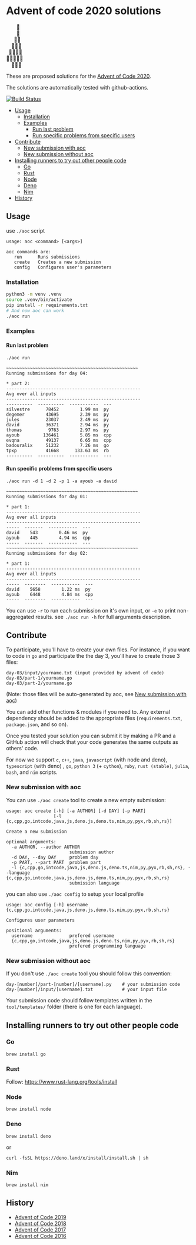 # Advent of code 2020 solutions <!-- omit in toc --> <!-- do not remove comment + use Markdown All in One in VSCode -->

⁣    🌟\
    🎄\
   🎄🎄\
  🎄🎄🎄\
 🎄🎄🎄🎄\
🎄🎄🎄🎄🎄\
  🎁🎁🎁

These are proposed solutions for the [Advent of Code 2020](http://adventofcode.com/2020).

The solutions are automatically tested with github-actions.

[![Build Status](https://github.com/david-ds/adventofcode-2020/workflows/CI/badge.svg)](https://github.com/david-ds/adventofcode-2020/actions?query=branch%3Amaster)

- [Usage](#usage)
  - [Installation](#installation)
  - [Examples](#examples)
    - [Run last problem](#run-last-problem)
    - [Run specific problems from specific users](#run-specific-problems-from-specific-users)
- [Contribute](#contribute)
  - [New submission with aoc](#new-submission-with-aoc)
  - [New submission without aoc](#new-submission-without-aoc)
- [Installing runners to try out other people code](#installing-runners-to-try-out-other-people-code)
  - [Go](#go)
  - [Rust](#rust)
  - [Node](#node)
  - [Deno](#deno)
  - [Nim](#nim)
- [History](#history)

## Usage

use `./aoc` script

```
usage: aoc <command> [<args>]

aoc commands are:
   run      Runs submissions
   create   Creates a new submission
   config   Configures user's parameters
```

### Installation

```bash
python3 -m venv .venv
source .venv/bin/activate
pip install -r requirements.txt
# And now aoc can work
./aoc run
```

### Examples

#### Run last problem

```
./aoc run
```

```
~~~~~~~~~~~~~~~~~~~~~~~~~~~~~~~~~~~~~~~~~~~~~~~~~~
Running submissions for day 04:

* part 2:
---------------------------------------------------
Avg over all inputs
---------------------------------------------------
----------  ----------  -----------  ---
silvestre      78452        1.99 ms  py
degemer        43695        2.39 ms  py
jules          23037        2.49 ms  py
david          36371        2.94 ms  py
thomas          9763        2.97 ms  py
ayoub         136461        5.85 ms  cpp
evqna          49137        6.65 ms  cpp
badouralix     51232        7.26 ms  go
tpxp           41668      133.63 ms  rb
----------  ----------  -----------  ---
```

#### Run specific problems from specific users

```
./aoc run -d 1 -d 2 -p 1 -a ayoub -a david
```

```
~~~~~~~~~~~~~~~~~~~~~~~~~~~~~~~~~~~~~~~~~~~~~~~~~~
Running submissions for day 01:

* part 1:
---------------------------------------------------
Avg over all inputs
---------------------------------------------------
-----  -------  -----------  ---
david    543        0.46 ms  py
ayoub    445        4.94 ms  cpp
-----  -------  -----------  ---
~~~~~~~~~~~~~~~~~~~~~~~~~~~~~~~~~~~~~~~~~~~~~~~~~~
Running submissions for day 02:

* part 1:
---------------------------------------------------
Avg over all inputs
---------------------------------------------------
-----  --------  -----------  ---
david    5658        1.22 ms  py
ayoub    6448        4.84 ms  cpp
-----  --------  -----------  ---
```

You can use `-r` to run each submission on it's own input, or `-e` to print non-aggregated results.
see `./aoc run -h` for full arguments description.

## Contribute

To participate, you'll have to create your own files. For instance, if you want to code in `go` and participate the the day 3, you'll have to create those 3 files:

```
day-03/input/yourname.txt (input provided by advent of code)
day-03/part-1/yourname.go
day-03/part-2/yourname.go
```

(Note: those files will be auto-generated by aoc, see [New submission with aoc](#new-submission-with-aoc))

You can add other functions & modules if you need to. Any external dependency should be added to the appropriate files (`requirements.txt`, `package.json`, and so on).

Once you tested your solution you can submit it by making a PR and a GitHub action will check that your code generates the same outputs as others' code.

For now we support `c`, `c++`, `java`, `javascript` (with node and deno), `typescript` (with deno) , `go`, `python 3` (+ `cython`), `ruby`, `rust (stable)`, `julia`, `bash`, and `nim` scripts.

### New submission with aoc

You can use `./aoc create` tool to create a new empty submission:

```
usage: aoc create [-h] [-a AUTHOR] [-d DAY] [-p PART]
                  [-l {c,cpp,go,intcode,java,js,deno.js,deno.ts,nim,py,pyx,rb,sh,rs}]

Create a new submission

optional arguments:
  -a AUTHOR, --author AUTHOR
                        submission author
  -d DAY, --day DAY     problem day
  -p PART, --part PART  problem part
  -l {c,cpp,go,intcode,java,js,deno.js,deno.ts,nim,py,pyx,rb,sh,rs}, --language {c,cpp,go,intcode,java,js,deno.js,deno.ts,nim,py,pyx,rb,sh,rs}
                        submission language
```

you can also use `./aoc config` to setup your local profile

```
usage: aoc config [-h] username {c,cpp,go,intcode,java,js,deno.js,deno.ts,nim,py,pyx,rb,sh,rs}

Configures user parameters

positional arguments:
  username              prefered username
  {c,cpp,go,intcode,java,js,deno.js,deno.ts,nim,py,pyx,rb,sh,rs}
                        prefered programming language
```

### New submission without aoc

If you don't use `./aoc create` tool you should follow this convention:

```
day-[number]/part-[number]/[username].py    # your submission code
day-[number]/input/[username].txt           # your input file
```

Your submission code should follow templates written in the `tool/templates/` folder (there is one for each language).

## Installing runners to try out other people code

### Go

`brew install go`

### Rust

Follow: https://www.rust-lang.org/tools/install

### Node

`brew install node`

### Deno

`brew install deno`

or

`curl -fsSL https://deno.land/x/install/install.sh | sh`

### Nim

`brew install nim`

## History

- [Advent of Code 2019](https://github.com/lypnol/adventofcode-2019)
- [Advent of Code 2018](https://github.com/badouralix/advent-of-code-2018)
- [Advent of Code 2017](https://github.com/lypnol/adventofcode-2017)
- [Advent of Code 2016](https://github.com/lypnol/adventofcode-2016)
